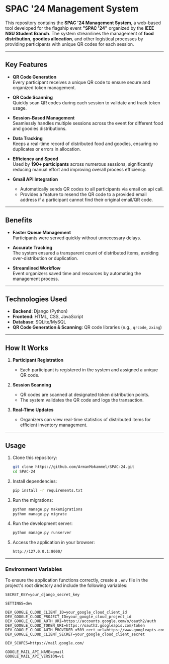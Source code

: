 # SPAC '24 Management System  

This repository contains the **SPAC '24 Management System**, a web-based tool developed for the flagship event **"SPAC '24"** organized by the **IEEE NSU Student Branch**. The system streamlines the management of **food distribution**, **goodies allocation**, and other logistical processes by providing participants with unique QR codes for each session.  

---

## Key Features  

- **QR Code Generation**  
  Every participant receives a unique QR code to ensure secure and organized token management.  

- **QR Code Scanning**  
  Quickly scan QR codes during each session to validate and track token usage.  

- **Session-Based Management**  
  Seamlessly handles multiple sessions across the event for different food and goodies distributions.  

- **Data Tracking**  
  Keeps a real-time record of distributed food and goodies, ensuring no duplicates or errors in allocation.  

- **Efficiency and Speed**  
  Used by **190+ participants** across numerous sessions, significantly reducing manual effort and improving overall process efficiency.

- **Gmail API Integration**  
  - Automatically sends QR codes to all participants via email on api call.  
  - Provides a feature to resend the QR code to a provided email address if a participant cannot find their original email/QR code.

---

## Benefits  

- **Faster Queue Management**  
  Participants were served quickly without unnecessary delays.  

- **Accurate Tracking**  
  The system ensured a transparent count of distributed items, avoiding over-distribution or duplication.  

- **Streamlined Workflow**  
  Event organizers saved time and resources by automating the management process.  

---

## Technologies Used  

- **Backend**: Django (Python)  
- **Frontend**: HTML, CSS, JavaScript  
- **Database**: SQLite/MySQL  
- **QR Code Generation & Scanning**: QR code libraries (e.g., `qrcode`, `zxing`)  

---

## How It Works  

1. **Participant Registration**  
   - Each participant is registered in the system and assigned a unique QR code.  

2. **Session Scanning**  
   - QR codes are scanned at designated token distribution points.  
   - The system validates the QR code and logs the transaction.  

3. **Real-Time Updates**  
   - Organizers can view real-time statistics of distributed items for efficient inventory management.  

---

## Usage  

1. Clone this repository:  
   ```bash
   git clone https://github.com/ArmanMokammel/SPAC-24.git
   cd SPAC-24
   ```  
2. Install dependencies:
   ```bash
   pip install -r requirements.txt
   ```
3. Run the migrations:
   ```bash
   python manage.py makemigrations
   python manage.py migrate
   ``` 
4. Run the development server:
   ```bash
   python manage.py runserver
   ```
5. Access the application in your browser:
   ```bash
   http://127.0.0.1:8000/
   ```
   
---
   
### Environment Variables  

To ensure the application functions correctly, create a `.env` file in the project's root directory and include the following variables:  

```env
SECRET_KEY=your_django_secret_key

SETTINGS=dev

DEV_GOOGLE_CLOUD_CLIENT_ID=your_google_cloud_client_id
DEV_GOOGLE_CLOUD_PROJECT_ID=your_google_cloud_project_id
DEV_GOOGLE_CLOUD_AUTH_URI=https://accounts.google.com/o/oauth2/auth
DEV_GOOGLE_CLOUD_TOKEN_URI=https://oauth2.googleapis.com/token
DEV_GOOGLE_CLOUD_AUTH_PROVIDER_x509_cert_url=https://www.googleapis.com/oauth2/v1/certs
DEV_GOOGLE_CLOUD_CLIENT_SECRET=your_google_cloud_client_secret

DEV_SCOPES=https://mail.google.com/

GOOGLE_MAIL_API_NAME=gmail
GOOGLE_MAIL_API_VERSION=v1
